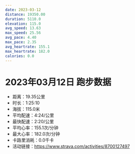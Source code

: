 ```yaml
---
date: 2023-03-12
distance: 19350.00
duration: 5110.0
elevation: 115.0
avg_speed: 13.63
max_speed: 25.56
avg_pace: 4.40
max_pace: 2.35
avg_heartrate: 155.1
max_heartrate: 182.0
calories: 0.0
---
```


# 2023年03月12日 跑步数据

- 距离：19.35公里
- 时长：1:25:10
- 海拔：115.0米
- 平均配速：4:24/公里
- 最快配速：2:20/公里
- 平均心率：155.1次/分钟
- 最大心率：182.0次/分钟
- 卡路里消耗：0.0千卡
- 活动链接：https://www.strava.com/activities/8700127497
